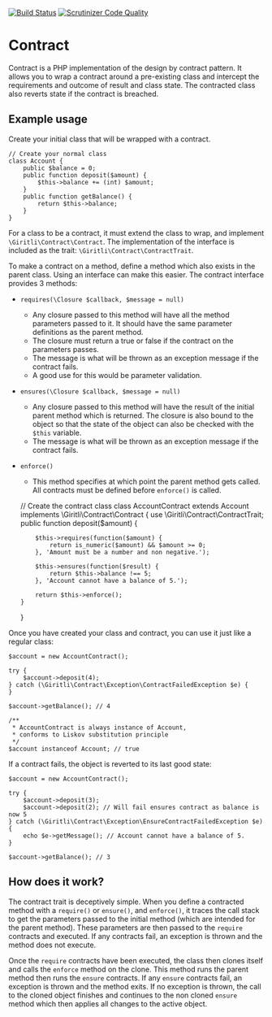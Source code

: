 [![Build Status](https://travis-ci.org/giritli/contract.svg)](https://travis-ci.org/giritli/contract)
[![Scrutinizer Code Quality](https://scrutinizer-ci.com/g/giritli/contract/badges/quality-score.png?b=master)](https://scrutinizer-ci.com/g/giritli/contract/?branch=master)

# Contract
Contract is a PHP implementation of the design by contract pattern. It allows you to wrap a contract around a pre-existing class and intercept the requirements and outcome of result and class state. The contracted class also reverts state if the contract is breached.

## Example usage
Create your initial class that will be wrapped with a contract.

    // Create your normal class
    class Account {
        public $balance = 0;
        public function deposit($amount) {
            $this->balance += (int) $amount;
        }
        public function getBalance() {
            return $this->balance;
        }
    }

For a class to be a contract, it must extend the class to wrap, and implement `\Giritli\Contract\Contract`. The implementation of the interface is included as the trait: `\Giritli\Contract\ContractTrait`.

To make a contract on a method, define a method which also exists in the parent class. Using an interface can make this easier. The contract interface provides 3 methods:
  - `requires(\Closure $callback, $message = null)`
      - Any closure passed to this method will have all the method parameters passed to it. It should have the same parameter definitions as the parent method.
      - The closure must return a true or false if the contract on the parameters passes.
      - The message is what will be thrown as an exception message if the contract fails.
      - A good use for this would be parameter validation.
  - `ensures(\Closure $callback, $message = null)`
      - Any closure passed to this method will have the result of the initial parent method which is returned. The closure is also bound to the object so that the state of the object can also be checked with the `$this` variable.
      - The message is what will be thrown as an exception message if the contract fails.
  - `enforce()`
      - This method specifies at which point the parent method gets called. All contracts must be defined before `enforce()` is called.



    // Create the contract class
    class AccountContract extends Account implements \Giritli\Contract\Contract {
        use \Giritli\Contract\ContractTrait;
        public function deposit($amount) {
        
            $this->requires(function($amount) {
                return is_numeric($amount) && $amount >= 0;
            }, 'Amount must be a number and non negative.');
    
            $this->ensures(function($result) {
                return $this->balance !== 5;
            }, 'Account cannot have a balance of 5.');
        
            return $this->enforce();
        }
    }

Once you have created your class and contract, you can use it just like a regular class:

    $account = new AccountContract();
    
    try {
        $account->deposit(4);
    } catch (\Giritli\Contract\Exception\ContractFailedException $e) {
    }
    
    $account->getBalance(); // 4
    
    /**
     * AccountContract is always instance of Account,
     * conforms to Liskov substitution principle
     */
    $account instanceof Account; // true

If a contract fails, the object is reverted to its last good state:

    $account = new AccountContract();
    
    try {
        $account->deposit(3);
        $account->deposit(2); // Will fail ensures contract as balance is now 5
    } catch (\Giritli\Contract\Exception\EnsureContractFailedException $e) {
        echo $e->getMessage(); // Account cannot have a balance of 5.
    }
    
    $account->getBalance(); // 3


## How does it work?
The contract trait is deceptively simple. When you define a contracted method with a `require()` or `ensure()`, and `enforce()`, it traces the call stack to get the parameters passed to the initial method (which are intended for the parent method). These parameters are then passed to the `require` contracts and executed. If any contracts fail, an exception is thrown and the method does not execute. 

Once the `require` contracts have been executed, the class then clones itself and calls the `enforce` method on the clone. This method runs the parent method then runs the `ensure` contracts. If any `ensure` contracts fail, an exception is thrown and the method exits. If no exception is thrown, the call to the cloned object finishes and continues to the non cloned `ensure` method which then applies all changes to the active object.

